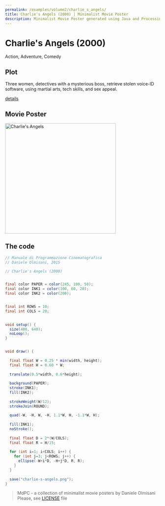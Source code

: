 ```yaml
---
permalink: /examples/volume2/charlie_s_angels/
title: Charlie's Angels (2000) | Minimalist Movie Poster
description: Minimalist Movie Poster generated using Java and Processing.
---
```


# Charlie's Angels (2000)

Action, Adventure, Comedy

## Plot
Three women, detectives with a mysterious boss, retrieve stolen voice-ID software, using martial arts, tech skills, and sex appeal.

[details](https://www.imdb.com/title/tt0160127/)

## Movie Poster
<img src="charlie-s-angels.png"  width="360px" title="Charlie's Angels">


## The code
```java
// Manuale di Programmazione Cinematografica
// Daniele Olmisani, 2015

// Charlie's Angels (2000)


final color PAPER = color(245, 180, 50);
final color INK1 = color(100, 60, 20);
final color INK2 = color(200);


final int ROWS = 10;
final int COLS = 20;

 
void setup() {
  size(480, 640);
  noLoop();
}


void draw() {
  
  final float W = 0.25 * min(width, height);
  final float H = 0.60 * W;
  
  translate(0.5*width, 0.6*height);
  
  background(PAPER);
  stroke(INK1);
  fill(INK2);
  
  strokeWeight(W/12);
  strokeJoin(ROUND);
  
  quad(-W, -H, W, -H, 1.1*W, H, -1.1*W, H);
  
  fill(INK1);
  noStroke();
  
  final float D = 2*(W/COLS);
  final float R = H/15; 
  
  for (int i=1; i<COLS; i++) {
    for (int j=3; j<ROWS; j++) {
      ellipse(-W+i*D, -H+j*D, R, R);
    }
  }
  
  save("charlie-s-angels.png");
}

```

> MdPC - a collection of minimalist movie posters
> by Daniele Olmisani
> Please, see [LICENSE](../../../LICENSE) file
